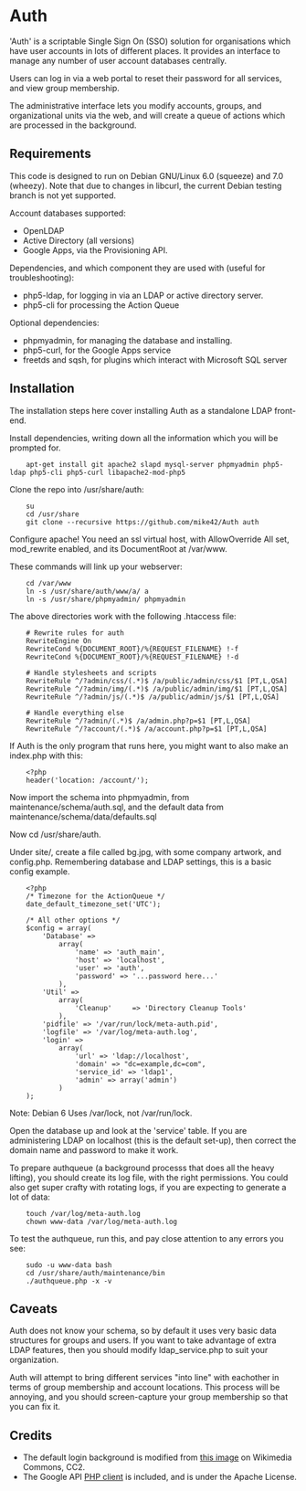 Auth
====
'Auth' is a scriptable Single Sign On (SSO) solution for organisations which have user accounts in lots of different places. It provides an interface to manage any number of user account databases centrally.

Users can log in via a web portal to reset their password for all services, and view group membership.

The administrative interface lets you modify accounts, groups, and organizational units via the web, and will create a queue of actions which are processed in the background.

Requirements
------------
This code is designed to run on Debian GNU/Linux 6.0 (squeeze) and 7.0 (wheezy). Note that due to changes in libcurl, the current Debian testing branch is not yet supported.

Account databases supported:

- OpenLDAP
- Active Directory (all versions)
- Google Apps, via the Provisioning API.

Dependencies, and which component they are used with (useful for troubleshooting):
- php5-ldap, for logging in via an LDAP or active directory server.
- php5-cli for processing the Action Queue

Optional dependencies:
- phpmyadmin, for managing the database and installing.
- php5-curl, for the Google Apps service
- freetds and sqsh, for plugins which interact with Microsoft SQL server

Installation
------------
The installation steps here cover installing Auth as a standalone LDAP front-end.

Install dependencies, writing down all the information which you will be prompted for.

        apt-get install git apache2 slapd mysql-server phpmyadmin php5-ldap php5-cli php5-curl libapache2-mod-php5

Clone the repo into /usr/share/auth:

        su
        cd /usr/share
        git clone --recursive https://github.com/mike42/Auth auth

Configure apache! You need an ssl virtual host, with AllowOverride All set, mod_rewrite enabled, and its DocumentRoot at /var/www.

These commands will link up your webserver:

        cd /var/www
        ln -s /usr/share/auth/www/a/ a
        ln -s /usr/share/phpmyadmin/ phpmyadmin

The above directories work with the following .htaccess file:

        # Rewrite rules for auth
        RewriteEngine On
        RewriteCond %{DOCUMENT_ROOT}/%{REQUEST_FILENAME} !-f
        RewriteCond %{DOCUMENT_ROOT}/%{REQUEST_FILENAME} !-d

        # Handle stylesheets and scripts
        RewriteRule ^/?admin/css/(.*)$ /a/public/admin/css/$1 [PT,L,QSA]
        RewriteRule ^/?admin/img/(.*)$ /a/public/admin/img/$1 [PT,L,QSA]
        RewriteRule ^/?admin/js/(.*)$ /a/public/admin/js/$1 [PT,L,QSA]

        # Handle everything else
        RewriteRule ^/?admin/(.*)$ /a/admin.php?p=$1 [PT,L,QSA]
        RewriteRule ^/?account/(.*)$ /a/account.php?p=$1 [PT,L,QSA]

If Auth is the only program that runs here, you might want to also make an index.php with this:

        <?php
        header('location: /account/');

Now import the schema into phpmyadmin, from maintenance/schema/auth.sql, and the default data from maintenance/schema/data/defaults.sql

Now cd /usr/share/auth.

Under site/, create a file called bg.jpg, with some company artwork, and config.php. Remembering database and LDAP settings, this is a basic config example.

        <?php
        /* Timezone for the ActionQueue */
        date_default_timezone_set('UTC');

        /* All other options */
        $config = array(
	        'Database' =>
		        array(
			        'name' => 'auth_main',
			        'host' => 'localhost',
			        'user' => 'auth',
			        'password' => '...password here...'
		        ),
	        'Util' =>
		        array(
			        'Cleanup'     => 'Directory Cleanup Tools'
		        ),
	        'pidfile' => '/var/run/lock/meta-auth.pid',
	        'logfile' => '/var/log/meta-auth.log',
	        'login' =>
		        array(
			        'url' => 'ldap://localhost',
			        'domain' => "dc=example,dc=com",
         			'service_id' => 'ldap1',
			        'admin' => array('admin')
		        )
        );

Note: Debian 6 Uses /var/lock, not /var/run/lock.

Open the database up and look at the 'service' table. If you are administering LDAP on localhost (this is the default set-up), then correct the domain name and password to make it work. 

To prepare authqueue (a background processs that does all the heavy lifting), you should create its log file, with the right permissions. You could also get super crafty with rotating logs, if you are expecting to generate a lot of data:
	
        touch /var/log/meta-auth.log
        chown www-data /var/log/meta-auth.log

To test the authqueue, run this, and pay close attention to any errors you see:
        
        sudo -u www-data bash
        cd /usr/share/auth/maintenance/bin
        ./authqueue.php -x -v

Caveats
-------
Auth does not know your schema, so by default it uses very basic data structures for groups and users. If you want to take advantage of extra LDAP features, then you should modify ldap_service.php to suit your organization.

Auth will attempt to bring different services "into line" with eachother in terms of group membership and account locations. This process will be annoying, and you should screen-capture your group membership so that you can fix it.

Credits
-------

- The default login background is modified from [this image](http://commons.wikimedia.org/wiki/File:Great_Barrier_Reef_105_(5383117759).jpg) on Wikimedia Commons, CC2.
- The Google API [PHP client](https://code.google.com/p/google-api-php-client/) is included, and is under the Apache License.
